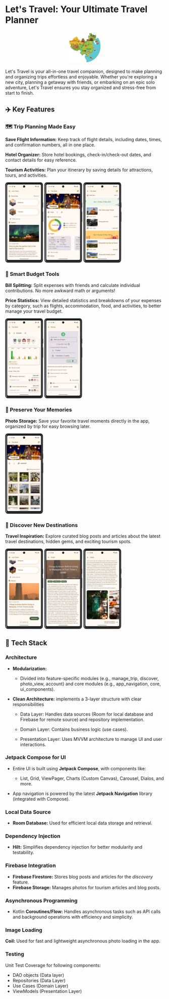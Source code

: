 # Let's Travel: Your Ultimate Travel Planner

<p align="center" width="100%">
    <img width="20%" src="readme/app_logo.png">
</p>

Let's Travel is your all-in-one travel companion, designed to make planning and organizing trips effortless and enjoyable. Whether you're exploring a new city, planning a getaway with friends, or embarking on an epic solo adventure, Let's Travel ensures you stay organized and stress-free from start to finish.

## ✈️ Key Features

### 🗺️ Trip Planning Made Easy

**Save Flight Information:** Keep track of flight details, including dates, times, and confirmation numbers, all in one place.

**Hotel Organizer:** Store hotel bookings, check-in/check-out dates, and contact details for easy reference.

**Tourism Activities:** Plan your itinerary by saving details for attractions, tours, and activities.

<p>
    <img width="120" src="readme/screen_shot_home_screen.png">
    <img width="120" src="readme/screen_shot_plan_tab.png">
    <img width="120" src="readme/screen_shot_trip_activity_section.png">
</p>

### 💸 Smart Budget Tools

**Bill Splitting:** Split expenses with friends and calculate individual contributions. No more awkward math or arguments!

**Price Statistics:** View detailed statistics and breakdowns of your expenses by category, such as flights, accommodation, food, and activities, to better manage your travel budget.

<p>
    <img width="120" src="readme/screen_shot_expense_tab.png">
    <img width="120" src="readme/screen_shot_bill_split.png">
</p>

### 📸 Preserve Your Memories

**Photo Storage:** Save your favorite travel moments directly in the app, organized by trip for easy browsing later.

 <img width="120" src="readme/screen_shot_memories_tab.png">

### 🌟 Discover New Destinations

**Travel Inspiration:** Explore curated blog posts and articles about the latest travel destinations, hidden gems, and exciting tourism spots.

<p>
    <img width="120" src="readme/screen_shot_discovery_section.png">
    <img width="120" src="readme/screen_shot_article.png">
    <img width="120" src="readme/screen_shot_articles_2.png">
</p>

## 🧩 Tech Stack

### Architecture

- **Modularization:**

    + Divided into feature-specific modules (e.g., manage_trip, discover, photo_view, account) and core modules (e.g., app_navigation, core, ui_components).


- **Clean Architecture:** implements a 3-layer structure with clear responsibilities

    + Data Layer: Handles data sources (Room for local database and Firebase for remote source) and repository implementation.

    + Domain Layer: Contains business logic (use cases).

    + Presentation Layer: Uses MVVM architecture to manage UI and user interactions.

### Jetpack Compose for UI

- Entire UI is built using **Jetpack Compose**, with components like:
    + List, Grid, ViewPager, Charts (Custom Canvas), Carousel, Dialos, and more.

- App navigation is powered by the latest **Jetpack Navigation** library (integrated with Compose).

### Local Data Source

- **Room Database:** Used for efficient local data storage and retrieval.

### Dependency Injection
- **Hilt:** Simplifies dependency injection for better modularity and testability.

### Firebase Integration

- **Firebase Firestore:** Stores blog posts and articles for the *discovery* feature.
- **Firebase Storage:** Manages photos for tourism articles and blog posts.

### Asynchronous Programming

- Kotlin **Coroutines/Flow:** Handles asynchronous tasks such as API calls and background operations with efficiency and simplicity.

### Image Loading

**Coil:** Used for fast and lightweight asynchronous photo loading in the app.

### Testing

Unit Test Coverage for following components:
- DAO objects (Data layer)
- Repositories (Data Layer)
- Use Cases (Domain Layer)
- ViewModels (Presentation Layer)
